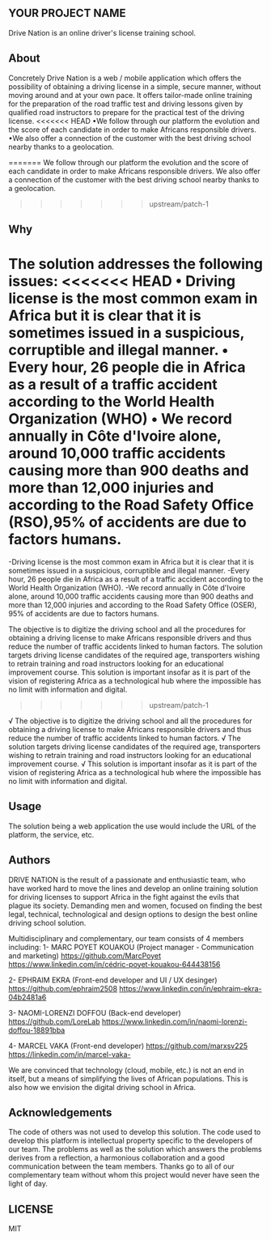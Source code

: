 ## YOUR PROJECT NAME

Drive Nation is an online driver's license training school.

## About

Concretely Drive Nation is a web / mobile application which offers the possibility of obtaining a driving license in a simple, secure manner, without moving around and at your own pace.  It offers tailor-made online training for the preparation of the road traffic test and driving lessons given by qualified road instructors to prepare for the practical test of the driving license.
<<<<<<< HEAD
•We follow through our platform the evolution and the score of each candidate in order to make Africans responsible drivers.
•We also offer a connection of the customer with the best driving school nearby thanks to a geolocation. 

=======
 We follow through our platform the evolution and the score of each candidate in order to make Africans responsible drivers.
 We also offer a connection of the customer with the best driving school nearby thanks to a geolocation.
>>>>>>> upstream/patch-1

## Why

The solution addresses the following issues:
<<<<<<< HEAD
• Driving license is the most common exam in Africa but it is clear that it is sometimes issued in a suspicious, corruptible and illegal manner.
• Every hour, 26 people die in Africa as a result of a traffic accident according to the World Health Organization (WHO)
• We record annually in Côte d'Ivoire alone, around 10,000 traffic accidents causing more than 900 deaths and more than 12,000 injuries and according to the Road Safety Office (RSO),95% of accidents are due to factors humans.
=======
 -Driving license is the most common exam in Africa but it is clear that it is sometimes issued in a suspicious, corruptible and illegal manner.
 -Every hour, 26 people die in Africa as a result of a traffic accident according to the World Health Organization (WHO).
 -We record annually in Côte d'Ivoire alone, around 10,000 traffic accidents causing more than 900 deaths and more than 12,000 injuries and according to the Road Safety Office (OSER), 95% of accidents are due to factors  humans.

 The objective is to digitize the driving school and all the procedures for obtaining a driving license to make Africans responsible drivers and thus reduce the number of traffic accidents linked to human factors.
 The solution targets driving license candidates of the required age, transporters wishing to retrain training and road instructors looking for an educational improvement course.
 This solution is important insofar as it is part of the vision of registering Africa as a technological hub where the impossible has no limit with information and digital.
>>>>>>> upstream/patch-1

 √ The objective is to digitize the driving school and all the procedures for obtaining a driving license to make Africans responsible drivers and thus reduce the number of traffic accidents linked to human factors.
 √ The solution targets driving license candidates of the required age, transporters wishing to retrain training and road instructors looking for an educational improvement course.
 √ This solution is important insofar as it is part of the vision of registering Africa as a technological hub where the impossible has no limit with information and digital.

## Usage
 
The solution being a web application the use would include the URL of the platform, the service, etc.

## Authors

DRIVE NATION is the result of a passionate and enthusiastic team, who have worked hard to move the lines and develop an online training solution for driving licenses to support Africa in the fight against the evils that plague its society.  Demanding men and women, focused on finding the best legal, technical, technological and design options to design the best online driving school solution.

 Multidisciplinary and complementary, our team consists of 4 members including:
 1- MARC POYET KOUAKOU (Project manager - Communication and marketing)
https://github.com/MarcPoyet
https://www.linkedin.com/in/cédric-poyet-kouakou-644438156

 2- EPHRAIM EKRA (Front-end developer and UI / UX desinger)
https://github.com/ephraim2508
https://www.linkedin.con/in/ephraim-ekra-04b2481a6

 3- NAOMI-LORENZI DOFFOU (Back-end developer)
https://github.com/LoreLab
https://www.linkedin.com/in/naomi-lorenzi-doffou-18891bba

 4- MARCEL VAKA (Front-end developer)
https://github.com/marxsv225
https://linkedin.com/in/marcel-vaka-

 We are convinced that technology (cloud, mobile, etc.) is not an end in itself, but a means of simplifying the lives of African populations.  This is also how we envision the digital driving school in Africa.


## Acknowledgements

The code of others was not used to develop this solution.  The code used to develop this platform is intellectual property specific to the developers of our team.  The problems as well as the solution which answers the problems derives from a reflection, a harmonious collaboration and a good communication between the team members.  Thanks go to all of our complementary team without whom this project would never have seen the light of day.

## LICENSE
MIT
